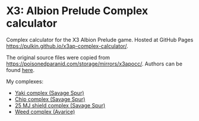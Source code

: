 X3: Albion Prelude Complex calculator
=====================================

Complex calculator for the X3 Albion Prelude game.
Hosted at GitHub Pages https://pulkin.github.io/x3ap-complex-calculator/.

The original source files were copied from https://poisonedparanid.com/storage/mirrors/x3apocc/.
Authors can be found [here](https://forum.egosoft.com/viewtopic.php?t=197763).

My complexes:

* [Yaki complex (Savage Spur)](https://pulkin.github.io/x3ap-complex-calculator/?factories=xtlf,Boron,L,3;sim,Boron,L,2,40;spp,Boron,L,2,215;spp,Boron,M,1,215;bgf,Boron,L,4;bfcl,Boron,L,4;om,Boron,L,1,57;rr,Split,M,1;df,Teladi,L,1;csa,Split,M,1;wf,Argon,L,2;sqmf,Split,S,2;bpl,Teladi,L,1;sfd,Argon,L,2;htff,Boron,S,3;fmpf,Boron,S,2&sector=33)
* [Chip complex (Savage Spur)](https://pulkin.github.io/x3ap-complex-calculator/?factories=spp,Boron,XL,1,215;bgf,Boron,L,5;bfcl,Boron,L,5;sim,Boron,L,1,40;sim,Boron,L,3,31;xtlf,Boron,L,2;chp,Boron,S,15&sector=33)
* [25 MJ shield complex (Savage Spur)](https://pulkin.github.io/x3ap-complex-calculator/?factories=s25,Paranid,S,10;om,Boron,L,1,57;soy,Paranid,L,2;soyf,Paranid,L,2&sector=33)
* [Weed complex (Avarice)](https://pulkin.github.io/x3ap-complex-calculator/?factories=xtlf,Boron,L,3;bpl,Teladi,L,4;bfcl,Boron,L,3;bgf,Boron,L,3;df,Teladi,L,4;sim,Boron,L,1,55;sim,Boron,L,1,22;spp,Boron,XL,1,215&sector=194)

